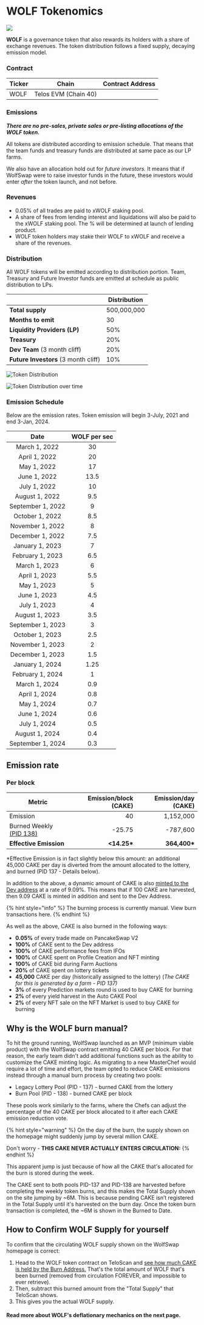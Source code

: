 # WOLF Tokenomics



![](../../.gitbook/assets/en-1129.png)

**WOLF** is a governance token that also rewards its holders with a share of exchange revenues. The token distribution follows a fixed supply, decaying emission model.&#x20;

### Contract&#x20;

| Ticker | Chain                | Contract Address |
| ------ | -------------------- | ---------------- |
| WOLF   | Telos EVM (Chain 40) |                  |

### Emissions

_**There are no pre-sales, private sales or pre-listing allocations of the WOLF token.**_&#x20;

All tokens are distributed according to emission schedule. That means that the team funds and treasury funds are distributed at same pace as our LP farms.&#x20;

We also have an allocation hold out for _future investors._ It means that if WolfSwap were to raise investor funds in the future, these investors would enter _after_ the token launch, and not before.&#x20;

### Revenues

* 0.05% of all trades are paid to xWOLF staking pool.&#x20;
* A share of fees from lending interest and liquidations will also be paid to the xWOLF staking pool. The % will be determined at launch of lending product.&#x20;
* WOLF token holders may stake their WOLF to xWOLF and receive a share of the revenues.&#x20;

### Distribution

All WOLF tokens will be emitted according to distribution portion. Team, Treasury and Future Investor funds are emitted at schedule as public distribution to LPs.&#x20;

|                                      | **Distribution** |
| ------------------------------------ | ---------------- |
| **Total supply**                     | 500,000,000      |
| **Months to emit**                   | 30               |
| **Liquidity Providers (LP)**         | 50%              |
| **Treasury**                         | 20%              |
| **Dev Team** (3 month cliff)         | 20%              |
| **Future Investors** (3 month cliff) | 10%              |

![Token Distribution](../../.gitbook/assets/WOLF\_distribution.png)

![Token Distribution over time](broken-reference)

### Emission Schedule

Below are the emission rates. Token emission will begin 3-July, 2021 and end 3-Jan, 2024.

|        Date       | WOLF per sec |
| :---------------: | :----------: |
|   March 1, 2022   |      30      |
|   April 1, 2022   |      20      |
|    May 1, 2022    |      17      |
|    June 1, 2022   |     13.5     |
|    July 1, 2022   |      10      |
|   August 1, 2022  |      9.5     |
| September 1, 2022 |       9      |
|  October 1, 2022  |      8.5     |
|  November 1, 2022 |       8      |
|  December 1, 2022 |      7.5     |
|  January 1, 2023  |       7      |
|  February 1, 2023 |      6.5     |
|   March 1, 2023   |       6      |
|   April 1, 2023   |      5.5     |
|    May 1, 2023    |       5      |
|    June 1, 2023   |      4.5     |
|    July 1, 2023   |       4      |
|   August 1, 2023  |      3.5     |
| September 1, 2023 |       3      |
|  October 1, 2023  |      2.5     |
|  November 1, 2023 |       2      |
|  December 1, 2023 |      1.5     |
|  January 1, 2024  |     1.25     |
|  February 1, 2024 |       1      |
|   March 1, 2024   |      0.9     |
|   April 1, 2024   |      0.8     |
|    May 1, 2024    |      0.7     |
|    June 1, 2024   |      0.6     |
|    July 1, 2024   |      0.5     |
|   August 1, 2024  |      0.4     |
| September 1, 2024 |      0.3     |



## **Emission rate** <a href="#emission-rate" id="emission-rate"></a>

### **Per block**

| **Metric**                                                                | **Emission/block (CAKE)** | **Emission/day (CAKE)** |
| ------------------------------------------------------------------------- | ------------------------: | ----------------------: |
| Emission                                                                  |                        40 |               1,152,000 |
| Burned Weekly [(PID 138)](cake-tokenomics.md#why-is-the-cake-burn-manual) |                    -25.75 |                -787,600 |
| **Effective Emission**                                                    |              **<14.25\*** |           **364,400\*** |

\*Effective Emission is in fact slightly below this amount: an additional 45,000 CAKE per day is diverted from the amount allocated to the lottery, and burned (PID 137 - Details below).

In addition to the above, a dynamic amount of CAKE is also [minted to the Dev address](https://bscscan.com/address/0xceba60280fb0ecd9a5a26a1552b90944770a4a0e#tokentxns) at a rate of 9.09%. This means that if 100 CAKE are harvested, then 9.09 CAKE is minted in addition and sent to the Dev Address.

{% hint style="info" %}
The burning process is currently manual. View burn transactions here.
{% endhint %}

As well as the above, CAKE is also burned in the following ways:

* **0.05%** of every trade made on PancakeSwap V2
* **100%** of CAKE sent to the Dev address
* **100%** of CAKE performance fees from IFOs
* **100%** of CAKE spent on Profile Creation and NFT minting
* **100%** of CAKE bid during Farm Auctions
* **20%** of CAKE spent on lottery tickets
* **45,000** CAKE per day (historically assigned to the lottery) (_The CAKE for this is generated by a farm - PID 137)_
* **3%** of every Prediction markets round is used to buy CAKE for burning
* **2%** of every yield harvest in the Auto CAKE Pool
* **2%** of every NFT sale on the NFT Market is used to buy CAKE for burning

## Why is the WOLF burn manual?

To hit the ground running, WolfSwap launched as an MVP (minimum viable product) with the WolfSwap contract emitting 40 CAKE per block. For that reason, the early team didn't add additional functions such as the ability to customize the CAKE minting logic. As migrating to a new MasterChef would require a lot of time and effort, the team opted to reduce CAKE emissions instead through a manual burn process by creating two pools:

* Legacy Lottery Pool (PID - 137) - burned CAKE from the lottery
* Burn Pool (PID - 138) - burned CAKE per block

These pools work similarly to the farms, where the Chefs can adjust the percentage of the 40 CAKE per block allocated to it after each CAKE emission reduction vote.

{% hint style="warning" %}
On the day of the burn, the supply shown on the homepage might suddenly jump by several million CAKE.

Don't worry - **THIS CAKE NEVER ACTUALLY ENTERS CIRCULATION:**
{% endhint %}

This apparent jump is just because of how all the CAKE that's allocated for the burn is stored during the week.

The CAKE sent to both pools PID-137 and PID-138 are harvested before completing the weekly token burns, and this makes the Total Supply shown on the site jumping by \~6M. This is because pending CAKE isn’t registered in the Total Supply until it's harvested on the burn day. Once the token burn transaction is completed, the \~6M is shown in the Burned to Date.

## How to Confirm WOLF Supply for yourself

To confirm that the circulating WOLF supply shown on the WolfSwap homepage is correct:

1. Head to the WOLF token contract on TeloScan and [see how much CAKE is held by the Burn Address.](https://bscscan.com/token/0x0e09fabb73bd3ade0a17ecc321fd13a19e81ce82#balances) That's the total amount of WOLF that's been burned (removed from circulation FOREVER, and impossible to ever retrieve).
2. Then, subtract this burned amount from the "Total Supply" that TeloScan shows.
3. This gives you the actual WOLF supply.

#### **Read more about WOLF's deflationary mechanics on the next page.** <a href="#read-more-about-cakes-deflationary-mechanics-on-the-next-page" id="read-more-about-cakes-deflationary-mechanics-on-the-next-page"></a>
